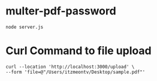 # multer-pdf-password

```
node server.js
```


# Curl Command to file upload

```
curl --location 'http://localhost:3000/upload' \
--form 'file=@"/Users/itzmeontv/Desktop/sample.pdf"'
```



